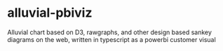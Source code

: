# alluvial-pbiviz
Alluvial chart based on D3, rawgraphs, and other design based sankey diagrams on the web, written in typescript as a powerbi customer visual
